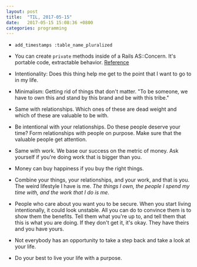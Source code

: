 ```yaml
---
layout: post
title:  "TIL, 2017-05-15"
date:   2017-05-15 15:08:36 +0800
categories: programming
---
```


- `add_timestamps :table_name_pluralized`
- You can create `private` methods inside of a Rails AS::Concern. It's portable code, extractable behavior. [Reference](http://stackoverflow.com/questions/14928176/rails-activesuppportconcern-and-private-methods)

- Intentionality: Does this thing help me get to the point that I want to go to in my life.
- Minimalism: Getting rid of things that don't matter. "To be someone, we have to own this and stand by this brand and be with this tribe."
- Same with relationships. Which ones of these are dead weight and which of these are valuable to be with.
- Be intentional with your relationships. Do these people deserve your time? Form relationships with people on purpose. Make sure that the valuable people get attention.
- Same with work. We base our success on the metric of money. Ask yourself if you're doing work that is bigger than you.
- Money can buy happiness if you buy the right things.
- Combine your things, your relationships, and your work, and that is you. The weird lifestyle I have is me. *The things I own, the people I spend my time with, and the work that I do is me.*
- People who care about you want you to be secure. When you start living intentionally, it could look unstable. All you can do to convince them is to show them the benefits. Tell them what you're up to, and tell them that this is what you are doing. If they don't get it, it's okay. They have theirs and you have yours.
- Not everybody has an opportunity to take a step back and take a look at your life.
- Do your best to live your life with a purpose.

